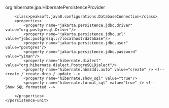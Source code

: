 
<persistence xmlns="http://xmlns.jcp.org/xml/ns/persistence"
             xmlns:xsi="http://www.w3.org/2001/XMLSchema-instance"
             xsi:schemaLocation="http://xmlns.jcp.org/xml/ns/persistence
             http://xmlns.jcp.org/xml/ns/persistence/persistence_2_1.xsd"
             version="2.1">

 <?xml version="1.0" encoding="UTF-8"?>
<persistence version="2.1" xmlns="http://xmlns.jcp.org/xml/ns/persistence" xmlns:xsi="http://www.w3.org/2001/XMLSchema-instance" xsi:schemaLocation="http://xmlns.jcp.org/xml/ns/persistence http://xmlns.jcp.org/xml/ns/persistence/persistence_2_1.xsd">
    <persistence-unit name="myPU" transaction-type="RESOURCE_LOCAL">
        <provider>org.hibernate.jpa.HibernatePersistenceProvider</provider>

        <class>peaksoft.java8.configurations.DatabaseConnection</class>
        <properties>
            <property name="jakarta.persistence.jdbc.driver" value="org.postgresql.Driver"/>
            <property name="jakarta.persistence.jdbc.url" value="jdbc:postgresql://localhost/database"/>
            <property name="jakarta.persistence.jdbc.user" value="postgres"/>
            <property name="jakarta.persistence.jdbc.password" value="yiman"/>
            <property name="hibernate.dialect" value="org.hibernate.dialect.PostgreSQLDialect"/>
            <property name="hibernate.hbm2ddl.auto" value="create" /> <!-- create / create-drop / update -->
            <property name="hibernate.show_sql" value="true"/>
            <property name="hibernate.format_sql" value="true" /> <!-- Show SQL formatted -->

        </properties>
    </persistence-unit>
</persistence>


